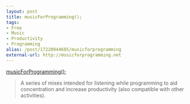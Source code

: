 ```yaml
---
layout: post
title: musicForProgramming();
tags:
- Free
- Music
- Productivity
- Programming
alias: /post/17220944685/musicforprogramming
external-url: http://musicforprogramming.net
---
```

[musicForProgramming();](http://musicforprogramming.net)

> A series of mixes intended for listening while programming to aid
concentration and increase productivity (also compatible with other
activities).

